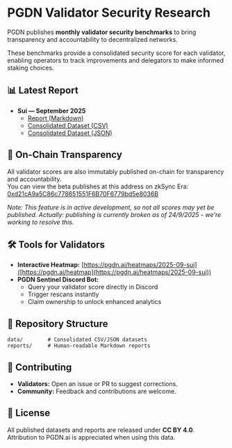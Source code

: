 # PGDN Validator Security Research

PGDN publishes **monthly validator security benchmarks** to bring transparency and accountability to decentralized networks.  

These benchmarks provide a consolidated security score for each validator, enabling operators to track improvements and delegators to make informed staking choices.

## 📊 Latest Report
- **Sui — September 2025**  
  - [Report (Markdown)](reports/2025-09-sui.md)  
  - [Consolidated Dataset (CSV)](data/2025-09-sui.csv)  
  - [Consolidated Dataset (JSON)](data/2025-09-sui.json)  

## 🔗 On-Chain Transparency
All validator scores are also immutably published on-chain for transparency and accountability.  
You can view the beta publishes at this address on zkSync Era:  
[0xd21cA9a5C86c778651551F6B70F6779bd5e8036B](https://explorer.zksync.io/address/0xd21cA9a5C86c778651551F6B70F6779bd5e8036B)  

*Note: This feature is in active development, so not all scores may yet be published.*
*Actually: publishing is currently broken as of 24/9/2025 - we're working to resolve this.*

## 🛠️ Tools for Validators
- **Interactive Heatmap:** [https://pgdn.ai/heatmaps/2025-09-sui]([https://pgdn.ai/heatmap](https://pgdn.ai/heatmaps/2025-09-sui))  
- **PGDN Sentinel Discord Bot:**  
  - Query your validator score directly in Discord  
  - Trigger rescans instantly  
  - Claim ownership to unlock enhanced analytics  

## 📂 Repository Structure
```
data/        # Consolidated CSV/JSON datasets
reports/     # Human-readable Markdown reports
```

## 🤝 Contributing
- **Validators:** Open an issue or PR to suggest corrections.  
- **Community:** Feedback and contributions are welcome.  

## 📜 License
All published datasets and reports are released under **CC BY 4.0**.  
Attribution to PGDN.ai is appreciated when using this data.
